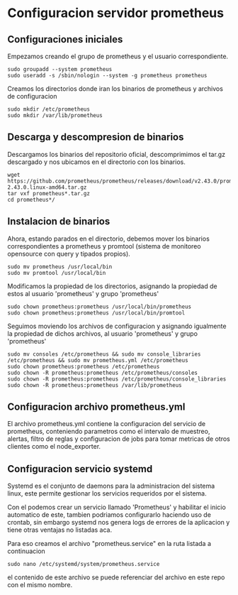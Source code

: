 # Configuracion servidor prometheus

## Configuraciones iniciales

Empezamos creando el grupo de prometheus y el usuario correspondiente.

```
sudo groupadd --system prometheus
sudo useradd -s /sbin/nologin --system -g prometheus prometheus
```

Creamos los directorios donde iran los binarios de prometheus y archivos de configuracion

```
sudo mkdir /etc/prometheus
sudo mkdir /var/lib/prometheus
```

## Descarga y descompresion de binarios

Descargamos los binarios del repositorio oficial, descomprimimos el tar.gz descargado y nos ubicamos
en el directorio con los binarios.

```
wget https://github.com/prometheus/prometheus/releases/download/v2.43.0/prometheus-2.43.0.linux-amd64.tar.gz
tar vxf prometheus*.tar.gz
cd prometheus*/
```

## Instalacion de binarios

Ahora, estando parados en el directorio, debemos mover los binarios correspondientes a prometheus y promtool 
(sistema de monitoreo opensource con query y tipados propios).
```
sudo mv prometheus /usr/local/bin
sudo mv promtool /usr/local/bin
```

Modificamos la propiedad de los directorios, asignando la propiedad de estos al usuario 'prometheus' y grupo 'prometheus'

```
sudo chown prometheus:prometheus /usr/local/bin/prometheus
sudo chown prometheus:prometheus /usr/local/bin/promtool
```

Seguimos moviendo los archivos de configuracion y asignando igualmente la propiedad de dichos archivos, al usuario 'prometheus' y grupo 'prometheus'
```
sudo mv consoles /etc/prometheus && sudo mv console_libraries /etc/prometheus && sudo mv prometheus.yml /etc/prometheus
sudo chown prometheus:prometheus /etc/prometheus
sudo chown -R prometheus:prometheus /etc/prometheus/consoles
sudo chown -R prometheus:prometheus /etc/prometheus/console_libraries
sudo chown -R prometheus:prometheus /var/lib/prometheus
```

## Configuracion archivo prometheus.yml
El archivo prometheus.yml contiene la configuracion del servicio de prometheus, conteniendo parametros como el intervalo de muestreo, alertas, filtro de reglas y configuracion de jobs para tomar metricas de otros clientes como el node_exporter.

## Configuracion servicio systemd
Systemd es el conjunto de daemons para la administracion del sistema linux, este permite gestionar los servicios requeridos por el sistema.

Con el podemos crear un servicio llamado 'Prometheus' y habilitar el inicio automatico de este, tambien podriamos configurarlo haciendo uso de crontab,
sin embargo systemd nos genera logs de errores de la aplicacion y tiene otras ventajas no listadas aca.

Para eso creamos el archivo "prometheus.service" en la ruta listada a continuacion
```
sudo nano /etc/systemd/system/prometheus.service
```

el contenido de este archivo se puede referenciar del archivo en este repo con el mismo nombre.
